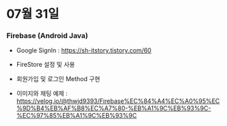 # 07월 31일

### Firebase (Android Java)
- Google SignIn : https://sh-itstory.tistory.com/60

- FireStore 설정 및 사용

- 회원가입 및 로그인 Method 구현

- 이미지와 채팅 예제 : https://velog.io/@thwjd9393/Firebase%EC%84%A4%EC%A0%95%EC%9D%B4%EB%AF%B8%EC%A7%80-%EB%A1%9C%EB%93%9C-%EC%97%85%EB%A1%9C%EB%93%9C
